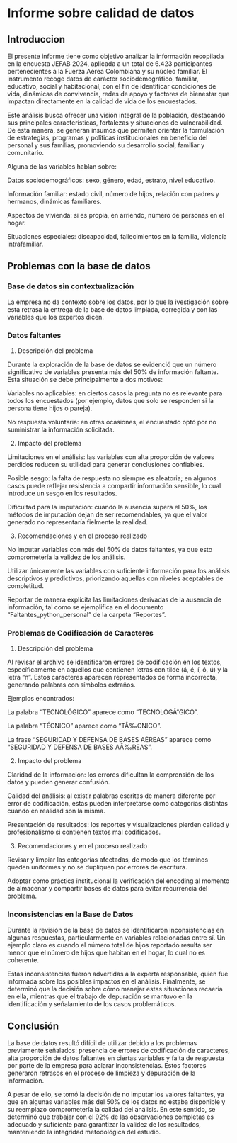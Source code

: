# Informe sobre calidad de datos

## Introduccion

El presente informe tiene como objetivo analizar la información recopilada en la encuesta JEFAB 2024, aplicada a un total de 6.423 participantes pertenecientes a la Fuerza Aérea Colombiana y su núcleo familiar. El instrumento recoge datos de carácter sociodemográfico, familiar, educativo, social y habitacional, con el fin de identificar condiciones de vida, dinámicas de convivencia, redes de apoyo y factores de bienestar que impactan directamente en la calidad de vida de los encuestados.

Este análisis busca ofrecer una visión integral de la población, destacando sus principales características, fortalezas y situaciones de vulnerabilidad. De esta manera, se generan insumos que permiten orientar la formulación de estrategias, programas y políticas institucionales en beneficio del personal y sus familias, promoviendo su desarrollo social, familiar y comunitario.

Alguna de las variables hablan sobre:

Datos sociodemográficos: sexo, género, edad, estrato, nivel educativo.

Información familiar: estado civil, número de hijos, relación con padres y hermanos, dinámicas familiares.

Aspectos de vivienda: si es propia, en arriendo, número de personas en el hogar.

Situaciones especiales: discapacidad, fallecimientos en la familia, violencia intrafamiliar.

## Problemas con la base de datos

### Base de datos sin contextualización 

La empresa no da contexto sobre los datos, por lo que la ivestigación sobre esta retrasa la entrega de la base de datos limpiada, corregida y con las variables que los expertos dicen.

### Datos faltantes

1. Descripción del problema

Durante la exploración de la base de datos se evidenció que un número significativo de variables presenta más del 50% de información faltante. Esta situación se debe principalmente a dos motivos:

Variables no aplicables: en ciertos casos la pregunta no es relevante para todos los encuestados (por ejemplo, datos que solo se responden si la persona tiene hijos o pareja).

No respuesta voluntaria: en otras ocasiones, el encuestado optó por no suministrar la información solicitada.

2. Impacto del problema

Limitaciones en el análisis: las variables con alta proporción de valores perdidos reducen su utilidad para generar conclusiones confiables.

Posible sesgo: la falta de respuesta no siempre es aleatoria; en algunos casos puede reflejar resistencia a compartir información sensible, lo cual introduce un sesgo en los resultados.

Dificultad para la imputación: cuando la ausencia supera el 50%, los métodos de imputación dejan de ser recomendables, ya que el valor generado no representaría fielmente la realidad.

3. Recomendaciones y en el proceso realizado 

No imputar variables con más del 50% de datos faltantes, ya que esto comprometería la validez de los análisis.

Utilizar únicamente las variables con suficiente información para los análisis descriptivos y predictivos, priorizando aquellas con niveles aceptables de completitud.

Reportar de manera explícita las limitaciones derivadas de la ausencia de información, tal como se ejemplifica en el documento “Faltantes_python_personal” de la carpeta “Reportes”.

### Problemas de Codificación de Caracteres

1. Descripción del problema

Al revisar el archivo se identificaron errores de codificación en los textos, específicamente en aquellos que contienen letras con tilde (á, é, í, ó, ú) y la letra “ñ”. Estos caracteres aparecen representados de forma incorrecta, generando palabras con símbolos extraños.

Ejemplos encontrados:

La palabra “TECNOLÓGICO” aparece como “TECNOLOGÃ“GICO”.

La palabra “TÉCNICO” aparece como “TÃ‰CNICO”.

La frase “SEGURIDAD Y DEFENSA DE BASES AÉREAS” aparece como “SEGURIDAD Y DEFENSA DE BASES AÃ‰REAS”.


2. Impacto del problema

Claridad de la información: los errores dificultan la comprensión de los datos y pueden generar confusión.

Calidad del análisis: al existir palabras escritas de manera diferente por error de codificación, estas pueden interpretarse como categorías distintas cuando en realidad son la misma.

Presentación de resultados: los reportes y visualizaciones pierden calidad y profesionalismo si contienen textos mal codificados.

3.  Recomendaciones y en el proceso realizado 

Revisar y limpiar las categorías afectadas, de modo que los términos queden uniformes y no se dupliquen por errores de escritura.

Adoptar como práctica institucional la verificación del encoding al momento de almacenar y compartir bases de datos para evitar recurrencia del problema.

### Inconsistencias en la Base de Datos

Durante la revisión de la base de datos se identificaron inconsistencias en algunas respuestas, particularmente en variables relacionadas entre sí. Un ejemplo claro es cuando el número total de hijos reportado resulta ser menor que el número de hijos que habitan en el hogar, lo cual no es coherente.

Estas inconsistencias fueron advertidas a la experta responsable, quien fue informada sobre los posibles impactos en el análisis. Finalmente, se determinó que la decisión sobre cómo manejar estas situaciones recaería en ella, mientras que el trabajo de depuración se mantuvo en la identificación y señalamiento de los casos problemáticos.

## Conclusión

La base de datos resultó difícil de utilizar debido a los problemas previamente señalados: presencia de errores de codificación de caracteres, alta proporción de datos faltantes en ciertas variables y falta de respuesta por parte de la empresa para aclarar inconsistencias. Estos factores generaron retrasos en el proceso de limpieza y depuración de la información.

A pesar de ello, se tomó la decisión de no imputar los valores faltantes, ya que en algunas variables más del 50% de los datos no estaba disponible y su reemplazo comprometería la calidad del análisis. En este sentido, se determinó que trabajar con el 92% de las observaciones completas es adecuado y suficiente para garantizar la validez de los resultados, manteniendo la integridad metodológica del estudio.

